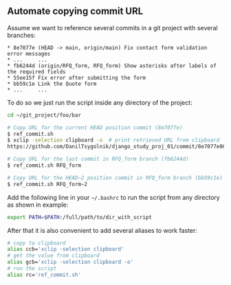 ## Automate copying commit URL

Assume we want to reference several commits in a git project with several branches:
```
* 8e7077e (HEAD -> main, origin/main) Fix contact form validation error messages
* ...     ...
* fb6244d (origin/RFQ_form, RFQ_form) Show asterisks after labels of the required fields
* 55ee15f Fix error after submitting the form
* bb59c1e Link the Quote form
* ...     ...
```

To do so we just run the script inside any directory of the project:
```bash
cd ~/git_project/foo/bar

# Copy URL for the current HEAD position commit (8e7077e)
$ ref_commit.sh
$ xclip -selection clipboard -o  # print retrieved URL from clipboard
https://github.com/DanilTsygolnik/django_study_proj_01/commit/8e7077e861bcdd3478fe4f37d0962802a6e6922a

# Copy URL for the last commit in RFQ_form branch (fb6244d)
$ ref_commit.sh RFQ_form

# Copy URL for the HEAD~2 position commit in RFQ_form branch (bb59c1e)
$ ref_commit.sh RFQ_form~2
```

Add the following line in your `~/.bashrc` to run the script from any directory as shown in example:
```bash
export PATH=$PATH:/full/path/to/dir_with_script
```

After that it is also convenient to add several aliases to work faster:
```bash
# copy to clipboard
alias ccb='xclip -selection clipboard'
# get the value from clipboard
alias gcb='xclip -selection clipboard -o'
# run the script
alias rc='ref_commit.sh'
```
